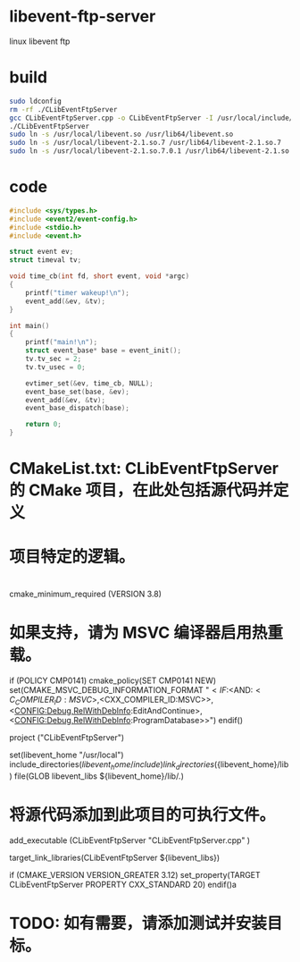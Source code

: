 # libevent-ftp-server
linux libevent ftp 

# build
```bash
sudo ldconfig
rm -rf ./CLibEventFtpServer
gcc CLibEventFtpServer.cpp -o CLibEventFtpServer -I /usr/local/include/ -L /usr/local/lib/ -levent
./CLibEventFtpServer
sudo ln -s /usr/local/libevent.so /usr/lib64/libevent.so
sudo ln -s /usr/local/libevent-2.1.so.7 /usr/lib64/libevent-2.1.so.7
sudo ln -s /usr/local/libevent-2.1.so.7.0.1 /usr/lib64/libevent-2.1.so.7.0.1
```

# code
```cpp
#include <sys/types.h>
#include <event2/event-config.h>
#include <stdio.h>
#include <event.h>

struct event ev;
struct timeval tv;

void time_cb(int fd, short event, void *argc)
{
	printf("timer wakeup!\n");
	event_add(&ev, &tv);
}

int main()
{
	printf("main!\n");
	struct event_base* base = event_init();
	tv.tv_sec = 2;
	tv.tv_usec = 0;

	evtimer_set(&ev, time_cb, NULL);
	event_base_set(base, &ev);
	event_add(&ev, &tv);
	event_base_dispatch(base);

	return 0;
}
```


# CMakeList.txt: CLibEventFtpServer 的 CMake 项目，在此处包括源代码并定义
# 项目特定的逻辑。
#
cmake_minimum_required (VERSION 3.8)

# 如果支持，请为 MSVC 编译器启用热重载。
if (POLICY CMP0141)
  cmake_policy(SET CMP0141 NEW)
  set(CMAKE_MSVC_DEBUG_INFORMATION_FORMAT "$<IF:$<AND:$<C_COMPILER_ID:MSVC>,$<CXX_COMPILER_ID:MSVC>>,$<$<CONFIG:Debug,RelWithDebInfo>:EditAndContinue>,$<$<CONFIG:Debug,RelWithDebInfo>:ProgramDatabase>>")
endif()

project ("CLibEventFtpServer")

set(libevent_home "/usr/local")
include_directories(${libevent_home}/include)
link_directories(${libevent_home}/lib)
file(GLOB libevent_libs ${libevent_home}/lib/*.*)


# 将源代码添加到此项目的可执行文件。
add_executable (CLibEventFtpServer "CLibEventFtpServer.cpp" )

target_link_libraries(CLibEventFtpServer ${libevent_libs})


if (CMAKE_VERSION VERSION_GREATER 3.12)
  set_property(TARGET CLibEventFtpServer PROPERTY CXX_STANDARD 20)
endif()a

# TODO: 如有需要，请添加测试并安装目标。
